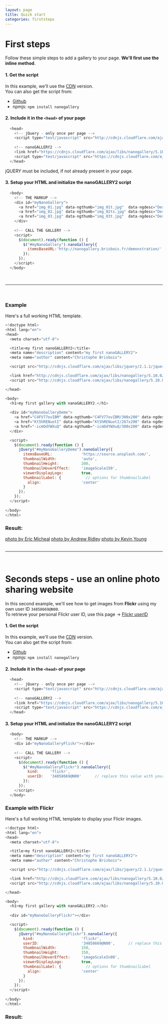 ```yaml
---
layout: page
title: Quick start
categories: firststeps
---
```



# First steps

Follow these simple steps to add a gallery to your page. <b>We'll first use the inline method</b>.
  
  
#### 1. Get the script
In this example, we'll use the [CDN](https://cdnjs.com/libraries/nanogallery) version.  
You can also get the script from:  
- [Github](https://github.com/Kris-B/nanoGALLERY/archive/v5.9.1.zip)  
- npmjs: ```npm install nanogallery```  

#### 2. Include it in the ```<head>``` of your page

~~~ javascript
  <head>
    <!-- jQuery - only once per page -->
    <script type="text/javascript" src="http://cdnjs.cloudflare.com/ajax/libs/jquery/2.1.1/jquery.min.js"></script>
  
    <!-- nanoGALLERY2 -->
    <link href="https://cdnjs.cloudflare.com/ajax/libs/nanogallery/5.10.0/css/nanogallery.min.css" rel="stylesheet" type="text/css">
    <script type="text/javascript" src="https://cdnjs.cloudflare.com/ajax/libs/nanogallery/5.10.0/jquery.nanogallery.min.js"></script>
  </head>
~~~
jQUERY must be included, if not already present in your page.

#### 3. Setup your HTML and initialize the nanoGALLERY2 script

~~~ javascript
  <body>
    <!-- THE MARKUP -->
    <div id="myNanoGallery">
      <a href="img_01.jpg" data-ngthumb="img_01t.jpg"  data-ngdesc="Description 1">Image 1</a>
      <a href="img_02.jpg" data-ngthumb="img_02ts.jpg" data-ngdesc="Description 2">Image 2</a>
      <a href="img_03.jpg" data-ngthumb="img_03t.jpg"  data-ngdesc="Description 3">Image 3</a>
    </div>
    
    <!-- CALL THE GALLERY -->
    <script>
      $(document).ready(function () {
        $("#myNanoGallery").nanoGallery({
          itemsBaseURL:'http://nanogallery.brisbois.fr/demonstration/'
        });
      });
    </script>
  </body>
~~~

<br>

------------------

<br>

### Example
Here's a full working HTML template.

~~~ javascript
<!doctype html>
<html lang="en">
<head>
  <meta charset="utf-8">

  <title>my first nanoGALLERY2</title>
  <meta name="description" content="my first nanoGALLERY2">
  <meta name="author" content="Christophe Brisbois">

  <script src="http://cdnjs.cloudflare.com/ajax/libs/jquery/2.1.1/jquery.min.js"></script>

  <link href="http://cdnjs.cloudflare.com/ajax/libs/nanogallery/5.10.0/css/nanogallery.min.css" rel="stylesheet">
  <script src="http://cdnjs.cloudflare.com/ajax/libs/nanogallery/5.10.0/jquery.nanogallery.min.js"></script>  

</head>

<body>
  <h1>my first gallery with nanoGALLERY2.</h1>
  
  <div id="myNanoGalleryDemo">
    <a href="C4FV77ovIBM" data-ngthumb="C4FV77ovIBM/300x200" data-ngdesc="Lindsay, Canada">photo by Eric Micheal</a>
    <a href="Kt5hRENuotI" data-ngthumb="Kt5hRENuotI/267x200" data-ngdesc="Quiraing, Portree, United Kingdom">photo by Andrew Ridley</a>
    <a href="-icmOdYWXuQ" data-ngthumb="-icmOdYWXuQ/300x200" data-ngdesc="New York">photo by Kevin Young</a>
  </div>

  <script>
    $(document).ready(function () {
      jQuery("#myNanoGalleryDemo").nanoGallery({
        itemsBaseURL:             'https://source.unsplash.com/',
        thumbnailWidth:           'auto',
        thumbnailHeight:          200,
        thumbnailHoverEffect:     'imageScale150',
        viewerDisplayLogo:        true,
        thumbnailLabel: {           // options for thumbnailLabel
          align:                  'center'
        }
      });
    });  
  </script>
  
</body>
</html>
~~~

### Result:

<div id="myNanoGalleryDemo">
  <a href="C4FV77ovIBM" data-ngthumb="C4FV77ovIBM/300x200" data-ngdesc="Lindsay, Canada">photo by Eric Micheal</a>
  <a href="Kt5hRENuotI" data-ngthumb="Kt5hRENuotI/267x200" data-ngdesc="Quiraing, Portree, United Kingdom">photo by Andrew Ridley</a>
  <a href="-icmOdYWXuQ" data-ngthumb="-icmOdYWXuQ/300x200" data-ngdesc="New York">photo by Kevin Young</a>
</div>


<script>
  $(document).ready(function () {
    jQuery("#myNanoGalleryDemo").css('visibility','visible').nanoGallery({
      itemsBaseURL:             'https://source.unsplash.com/',
      thumbnailWidth:           'auto',
      thumbnailHeight:          200,
      thumbnailHoverEffect:     'imageScale150',
      viewerDisplayLogo:        true,
      thumbnailLabel: {           // options for thumbnailLabel
        align:                  'center'
      }
    });
  });  
</script>


<br>

------------------

<br>


# Seconds steps - use an online photo sharing website

In this second example, we'll see how to get images from <b>Flickr</b> using my own user ID `34858669@N00`.  
To retrieve your personal Flickr user ID, use this page -> [Flickr userID](http://www.flickr.com/services/api/explore/flickr.people.findByUsername)

#### 1. Get the script
In this example, we'll use the [CDN](https://cdnjs.com/libraries/nanogallery) version.  
You can also get the script from:  
- [Github](https://github.com/Kris-B/nanoGALLERY/archive/v5.9.1.zip)  
- npmjs: ```npm install nanogallery```  

#### 2. Include it in the ```<head>``` of your page

~~~ javascript
  <head>
    <!-- jQuery - only once per page -->
    <script type="text/javascript" src="http://cdnjs.cloudflare.com/ajax/libs/jquery/2.1.1/jquery.min.js"></script>
  
    <!-- nanoGALLERY2 -->
    <link href="https://cdnjs.cloudflare.com/ajax/libs/nanogallery/5.10.0/css/nanogallery.min.css" rel="stylesheet" type="text/css">
    <script type="text/javascript" src="https://cdnjs.cloudflare.com/ajax/libs/nanogallery/5.10.0/jquery.nanogallery.min.js"></script>
  </head>
~~~

#### 3. Setup your HTML and initialize the nanoGALLERY2 script

~~~ javascript
  <body>
    <!-- THE MARKUP -->
    <div id="myNanoGalleryFlickr"></div>
    
    <!-- CALL THE GALLERY -->
    <script>
      $(document).ready(function () {
        $("#myNanoGalleryFlickr").nanoGallery({
          kind:     'flickr',
          userID:   '34858669@N00'      // replace this value with your own user ID
        });
      });
    </script>
  </body>
~~~

### Example with Flickr  

Here's a full working HTML template to display your Flickr images.

~~~ javascript
<!doctype html>
<html lang="en">
<head>
  <meta charset="utf-8">

  <title>my first nanoGALLERY2</title>
  <meta name="description" content="my first nanoGALLERY2">
  <meta name="author" content="Christophe Brisbois">

  <script src="http://cdnjs.cloudflare.com/ajax/libs/jquery/2.1.1/jquery.min.js"></script>

  <link href="http://cdnjs.cloudflare.com/ajax/libs/nanogallery/5.10.0/css/nanogallery.min.css" rel="stylesheet">
  <script src="http://cdnjs.cloudflare.com/ajax/libs/nanogallery/5.10.0/jquery.nanogallery.min.js"></script>  

</head>

<body>
  <h1>my first gallery with nanoGALLERY2.</h1>
  
  <div id="myNanoGalleryFlickr"></div>

  <script>
    $(document).ready(function () {
      jQuery("#myNanoGalleryFlickr").nanoGallery({
        kind:                     'flickr',
        userID:                   '34858669@N00',      // replace this value with your own user ID
        thumbnailWidth:           150,
        thumbnailHeight:          150,
        thumbnailHoverEffect:     'imageScaleIn80',
        viewerDisplayLogo:        true,
        thumbnailLabel: {           // options for thumbnailLabel
          align:                  'center'
        }
      });
    });  
  </script>
  
</body>
</html>
~~~

### Result:

<div id="myNanoGalleryFlickr"></div>


<script>
  $(document).ready(function () {
    jQuery("#myNanoGalleryFlickr").nanoGallery({
      kind:     'flickr',
      userID:   '34858669@N00',      // replace this value with your own user ID
      thumbnailWidth:           120,
      thumbnailHeight:          120',
      thumbnailHoverEffect:     'imageScaleIn80',
      viewerDisplayLogo:        true,
      thumbnailLabel: {           // options for thumbnailLabel
        align:                  'center'
      }
    });
  });  
</script>
